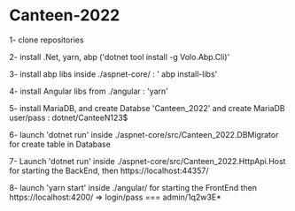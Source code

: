# Canteen-2022

1- clone repositories

2- install .Net, yarn, abp ('dotnet tool install -g Volo.Abp.Cli)' 

3- install abp libs inside ./aspnet-core/ : ' abp install-libs'

4- install Angular libs from ./angular : 'yarn'

5- install MariaDB, and create Databse 'Canteen_2022' and create MariaDB user/pass : dotnet/CanteeN123$

6- launch 'dotnet run' inside ./aspnet-core/src/Canteen_2022.DBMigrator for create table in Database 

7- Launch 'dotnet run' inside ./aspnet-core/src/Canteen_2022.HttpApi.Host for starting the BackEnd, then https://localhost:44357/

8- launch 'yarn start' inside ./angular/ for starting the FrontEnd then https://localhost:4200/ => login/pass === admin/1q2w3E*
